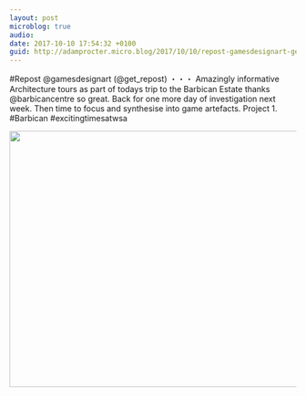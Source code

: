 ```yaml
---
layout: post
microblog: true
audio: 
date: 2017-10-10 17:54:32 +0100
guid: http://adamprocter.micro.blog/2017/10/10/repost-gamesdesignart-getrepostamazingly.html
---
```

#Repost @gamesdesignart (@get_repost)
・・・
Amazingly informative Architecture tours as part of todays trip to the Barbican Estate thanks @barbicancentre so great. Back for one more day of investigation next week. Then time to focus and synthesise into game artefacts. Project 1. #Barbican #excitingtimesatwsa

<img src="http://discursive.adamprocter.co.uk/uploads/2017/b20ddcbb1c.jpg" width="600" height="449" />
